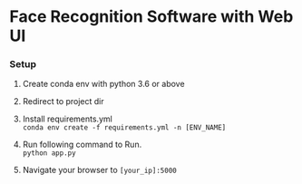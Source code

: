 # Face Recognition Software with Web UI


### Setup
1. Create conda env with python 3.6 or above
2. Redirect to project dir
2. Install requirements.yml<br>
   `conda env create -f requirements.yml -n [ENV_NAME]` 
  
3. Run following command to Run.<br>
`python app.py`
    
4. Navigate your browser to `[your_ip]:5000`